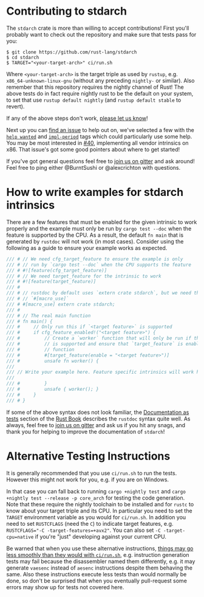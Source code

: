 # Contributing to stdarch

The `stdarch` crate is more than willing to accept contributions! First you'll
probably want to check out the repository and make sure that tests pass for you:

```
$ git clone https://github.com/rust-lang/stdarch
$ cd stdarch
$ TARGET="<your-target-arch>" ci/run.sh
```

Where `<your-target-arch>` is the target triple as used by `rustup`, e.g. `x86_64-unknown-linux-gnu` (without any preceding `nightly-` or similar).
Also remember that this repository requires the nightly channel of Rust!
The above tests do in fact require nightly rust to be the default on your system, to set that use `rustup default nightly` (and `rustup default stable` to revert).

If any of the above steps don't work, [please let us know][new]!

Next up you can [find an issue][issues] to help out on, we've selected a few
with the [`help wanted`][help] and [`impl-period`][impl] tags which could
particularly use some help. You may be most interested in [#40][vendor],
implementing all vendor intrinsics on x86. That issue's got some good pointers
about where to get started!

If you've got general questions feel free to [join us on gitter][gitter] and ask
around! Feel free to ping either @BurntSushi or @alexcrichton with questions.

[gitter]: https://gitter.im/rust-impl-period/WG-libs-simd

# How to write examples for stdarch intrinsics

There are a few features that must be enabled for the given intrinsic to work
properly and the example must only be run by `cargo test --doc` when the feature
is supported by the CPU. As a result, the default `fn main` that is generated by
`rustdoc` will not work (in most cases). Consider using the following as a guide
to ensure your example works as expected.

```rust
/// # // We need cfg_target_feature to ensure the example is only
/// # // run by `cargo test --doc` when the CPU supports the feature
/// # #![feature(cfg_target_feature)]
/// # // We need target_feature for the intrinsic to work
/// # #![feature(target_feature)]
/// #
/// # // rustdoc by default uses `extern crate stdarch`, but we need the
/// # // `#[macro_use]`
/// # #[macro_use] extern crate stdarch;
/// #
/// # // The real main function
/// # fn main() {
/// #     // Only run this if `<target feature>` is supported
/// #     if cfg_feature_enabled!("<target feature>") {
/// #         // Create a `worker` function that will only be run if the target feature
/// #         // is supported and ensure that `target_feature` is enabled for your worker
/// #         // function
/// #         #[target_feature(enable = "<target feature>")]
/// #         unsafe fn worker() {
///
/// // Write your example here. Feature specific intrinsics will work here! Go wild!
///
/// #         }
/// #         unsafe { worker(); }
/// #     }
/// # }
```

If some of the above syntax does not look familiar, the [Documentation as tests] section
of the [Rust Book] describes the `rustdoc` syntax quite well. As always, feel free
to [join us on gitter][gitter] and ask us if you hit any snags, and thank you for helping
to improve the documentation of `stdarch`!

# Alternative Testing Instructions

It is generally recommended that you use `ci/run.sh` to run the tests.
However this might not work for you, e.g. if you are on Windows.

In that case you can fall back to running `cargo +nightly test` and `cargo +nightly test --release -p core_arch` for testing the code generation.
Note that these require the nightly toolchain to be installed and for `rustc` to know about your target triple and its CPU.
In particular you need to set the `TARGET` environment variable as you would for `ci/run.sh`.
In addition you need to set `RUSTCFLAGS` (need the `C`) to indicate target features, e.g. `RUSTCFLAGS="-C -target-features=+avx2"`.
You can also set `-C -target-cpu=native` if you're "just" developing against your current CPU.

Be warned that when you use these alternative instructions, [things may go less smoothly than they would with `ci/run.sh`][ci-run-good], e.g. instruction generation tests may fail because the disassembler named them differently, e.g. it may generate `vaesenc` instead of `aesenc` instructions despite them behaving the same.
Also these instructions execute less tests than would normally be done, so don't be surprised that when you eventually pull-request some errors may show up for tests not covered here.


[new]: https://github.com/rust-lang/stdarch/issues/new
[issues]: https://github.com/rust-lang/stdarch/issues
[help]: https://github.com/rust-lang/stdarch/issues?q=is%3Aissue+is%3Aopen+label%3A%22help+wanted%22
[impl]: https://github.com/rust-lang/stdarch/issues?q=is%3Aissue+is%3Aopen+label%3Aimpl-period
[vendor]: https://github.com/rust-lang/stdarch/issues/40
[Documentation as tests]: https://doc.rust-lang.org/book/first-edition/documentation.html#documentation-as-tests
[Rust Book]: https://doc.rust-lang.org/book/first-edition
[ci-run-good]: https://github.com/rust-lang/stdarch/issues/931#issuecomment-711412126

